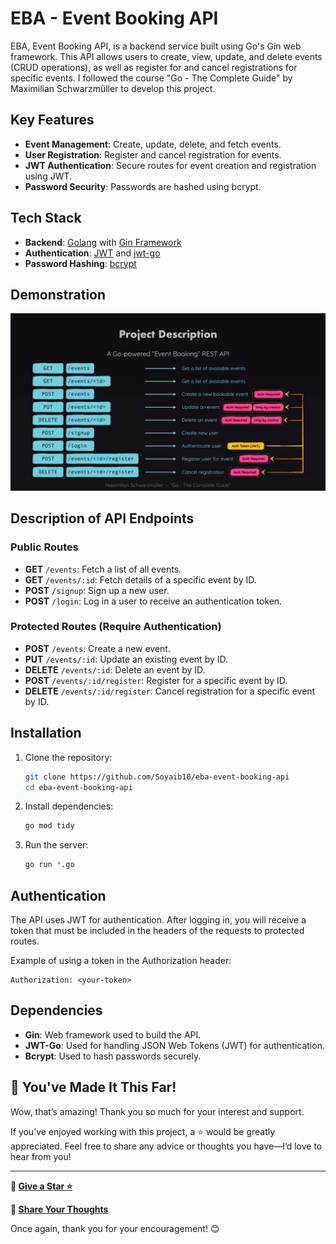 
# EBA - Event Booking API

EBA, Event Booking API, is a backend service built using Go's Gin web framework. This API allows users to create, view, update, and delete events (CRUD operations), as well as register for and cancel registrations for specific events. I followed the course "Go - The Complete Guide" by Maximilian Schwarzmüller to develop this project.

## Key Features

- **Event Management**: Create, update, delete, and fetch events.
- **User Registration**: Register and cancel registration for events.
- **JWT Authentication**: Secure routes for event creation and registration using JWT.
- **Password Security**: Passwords are hashed using bcrypt.

## Tech Stack

- **Backend**: [Golang](https://golang.org/) with [Gin Framework](https://github.com/gin-gonic/gin)
- **Authentication**: [JWT](https://jwt.io/) and [jwt-go](https://pkg.go.dev/github.com/golang-jwt/jwt)
- **Password Hashing**: [bcrypt](https://pkg.go.dev/golang.org/x/crypto/bcrypt)


## Demonstration
![Workflow In a Picture](./static/img/eba.png)


## Description of API Endpoints

### Public Routes
- **GET** `/events`: Fetch a list of all events.
- **GET** `/events/:id`: Fetch details of a specific event by ID.
- **POST** `/signup`: Sign up a new user.
- **POST** `/login`: Log in a user to receive an authentication token.

### Protected Routes (Require Authentication)
- **POST** `/events`: Create a new event.
- **PUT** `/events/:id`: Update an existing event by ID.
- **DELETE** `/events/:id`: Delete an event by ID.
- **POST** `/events/:id/register`: Register for a specific event by ID.
- **DELETE** `/events/:id/register`: Cancel registration for a specific event by ID.


## Installation

1. Clone the repository:
   ```bash
   git clone https://github.com/Soyaib10/eba-event-booking-api
   cd eba-event-booking-api
   ```

2. Install dependencies:
   ```bash
   go mod tidy
   ```

3. Run the server:
   ```bash
   go run *.go
   ```

## Authentication

The API uses JWT for authentication. After logging in, you will receive a token that must be included in the headers of the requests to protected routes.

Example of using a token in the Authorization header:
```
Authorization: <your-token>
```

## Dependencies

- **Gin**: Web framework used to build the API.
- **JWT-Go**: Used for handling JSON Web Tokens (JWT) for authentication.
- **Bcrypt**: Used to hash passwords securely.

## 🌟 You've Made It This Far!

Wow, that’s amazing! Thank you so much for your interest and support.

If you’ve enjoyed working with this project, a ⭐️ would be greatly appreciated. Feel free to share any advice or thoughts you have—I’d love to hear from you!

---

**🔗 [Give a Star ⭐️](https://github.com/Soyaib10/eba-event-booking-api)**

**💬 [Share Your Thoughts](mailto:soyaibzihad10@gmail.com)**

Once again, thank you for your encouragement! 😊
